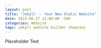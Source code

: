 ```yaml
---
layout: post
title: "Jekyll -- Your New Static Website"
date: 2023-06-27 12:00:00 -500
categories: Website
tags: jekyll website builder showcase
---
```


Placeholder Text